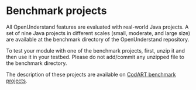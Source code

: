 # Benchmark projects

All OpenUnderstand features are evaluated with real-world Java projects.
A set of nine Java projects in different scales (small, moderate, and large size) are available at the benchmark directory of the OpenUnderstand repository. 

To test your module with one of the benchmark projects, first, unzip it and then use it in your testbed. 
Please do not add/commit any unzipped file to the benchmark directory.

The description of these projects are available on [CodART benchmark projects](https://m-zakeri.github.io/CodART/benchmarks).